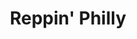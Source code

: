 ---
pid: CH139
title: Reppin' Philly
location_transcription: Anywhere appropriate
zipcode: '19103'
outside_phl: 
neighborhood: Rittenhouse Square,Avenue of The Arts,Logan Square,Fitler Square
age: '22'
age_range: 20-29
instagram: 
image_file_name: CH_139.jpg
proposal_transcription: |-
  '-Gayborhood monument
  -Monument that represents diff. ethnic groups in the city (Puerto Ricans in NE, Mexicans in South, monuments dedicated to POC)
  -women/female-identifying monument representation
topic: Inclusivity,LGBTQ+,Women,Race Ethnicity
topic_summary: 0, 0, 0, 0
type: Other No Form
keywords_other: 
credit: Aly
image_labels: 
twitter: 
facebook: 
permalink: "/monuments/ch139/"
layout: item-page
---